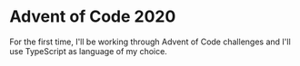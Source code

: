 # Advent of Code 2020

For the first time, I'll be working through Advent of Code challenges and I'll use TypeScript as language of my choice. 

